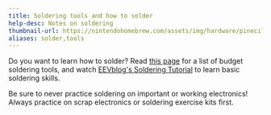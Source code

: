 ```yaml
---
title: Soldering tools and how to solder
help-desc: Notes on soldering
thumbnail-url: https://nintendohomebrew.com/assets/img/hardware/pinecil.png
aliases: solder,tools
---
```


Do you want to learn how to solder? Read [this page](https://hardware.hacks.guide/wiki/Guides/Recommended_Tools) for a list of budget soldering tools, and watch [EEVblog's Soldering Tutorial](https://www.youtube.com/watch?v=fYz5nIHH0iY) to learn basic soldering skills.

Be sure to never practice soldering on important or working electronics! Always practice on scrap electronics or soldering exercise kits first.
